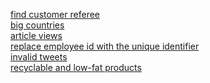[find customer referee](https://github.com/juba97/LeetCode-Solutions/tree/main/0584-find-customer-referee)
<br>
[big countries](https://github.com/juba97/LeetCode-Solutions/tree/main/0595-big-countries)
<br>
[article views](https://github.com/juba97/LeetCode-Solutions/tree/main/1258-article-views-i)
<br>
[replace employee id with the unique identifier](https://github.com/juba97/LeetCode-Solutions/tree/main/1509-replace-employee-id-with-the-unique-identifier)
<br>
[invalid tweets](https://github.com/juba97/LeetCode-Solutions/tree/main/1827-invalid-tweets)
<br>
[recyclable and low-fat products](https://github.com/juba97/LeetCode-Solutions/tree/master/1908-recyclable-and-low-fat-products) 


<!---LeetCode Topics End-->

